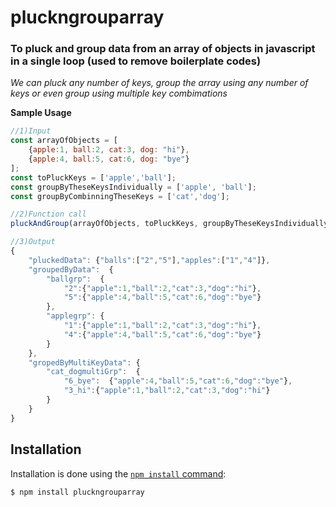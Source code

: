 # pluckngrouparray

### To pluck and group data from an array of objects in javascript in a single loop (used to remove boilerplate codes)
  *We can pluck any number of keys, group the array using any number of keys or even group using multiple key combimations*

**Sample Usage**
```js
//1)Input
const arrayOfObjects = [
    {apple:1, ball:2, cat:3, dog: "hi"},
    {apple:4, ball:5, cat:6, dog: "bye"}
];
const toPluckKeys = ['apple','ball'];
const groupByTheseKeysIndividually = ['apple', 'ball'];
const groupByCombinningTheseKeys = ['cat','dog'];

//2)Function call
pluckAndGroup(arrayOfObjects, toPluckKeys, groupByTheseKeysIndividually, groupByCombinningTheseKeys)));

//3)Output
{
    "pluckedData": {"balls":["2","5"],"apples":["1","4"]},
    "groupedByData":  {
        "ballgrp":  {
            "2":{"apple":1,"ball":2,"cat":3,"dog":"hi"},
            "5":{"apple":4,"ball":5,"cat":6,"dog":"bye"}
        },
        "applegrp": {
            "1":{"apple":1,"ball":2,"cat":3,"dog":"hi"},
            "4":{"apple":4,"ball":5,"cat":6,"dog":"bye"}
        }
    },
    "gropedByMultiKeyData": {
        "cat_dogmultiGrp":  {
            "6_bye":  {"apple":4,"ball":5,"cat":6,"dog":"bye"},
            "3_hi":{"apple":1,"ball":2,"cat":3,"dog":"hi"}
        }
    }
}
```

## Installation
Installation is done using the
[`npm install` command](https://docs.npmjs.com/getting-started/installing-npm-packages-locally):

```bash
$ npm install pluckngrouparray
```
